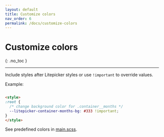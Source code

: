 ```yaml
---
layout: default
title: Customize colors
nav_order: 6
permalink: /docs/customize-colors
---
```


# Customize colors
{: .no_toc }

---

Include styles after Litepicker styles or use `!important` to override values.

Example:
```html

<style>
:root {
  /* change background color for .container__months */
  --litepicker-container-months-bg: #333 !important; 
}
</style>
```

See predefined colors in [main.scss](https://github.com/wakirin/Litepicker/blob/master/src/scss/main.scss).